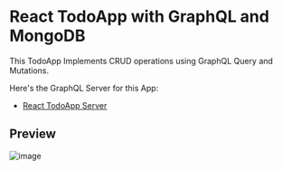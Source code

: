 # React TodoApp with GraphQL and MongoDB

This TodoApp Implements CRUD operations using GraphQL Query and Mutations.

Here's the GraphQL Server for this App:
- [React TodoApp Server](https://github.com/AbdulHadi404/React-TodoApp-Server)

## Preview
![image](https://user-images.githubusercontent.com/75629345/135746715-30acff6f-f0bd-45f6-98ad-eda9157b5f06.png)

